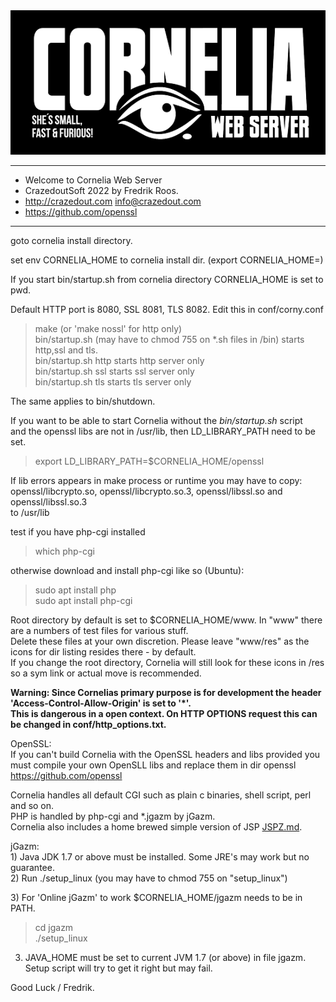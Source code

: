
<div >
<a href="https://github.com/othneildrew/Best-README-Template">
    <img src="www/corn2.png" alt="Logo" width="600" >
  </a>
 
</div>

******************************************************
*  Welcome to Cornelia Web Server                    
*  CrazedoutSoft 2022 by Fredrik Roos.           
*  http://crazedout.com info@crazedout.com   
*  https://github.com/openssl                      
******************************************************

goto cornelia install directory.<br/>

set env CORNELIA_HOME to cornelia install dir.
(export CORNELIA_HOME=<path to cornelia>)

If you start bin/startup.sh from cornelia directory CORNELIA_HOME is set to pwd.

Default HTTP port is 8080, SSL 8081, TLS 8082. Edit this in conf/corny.conf

>make (or 'make nossl' for http only)<br/>
>bin/startup.sh (may have to chmod 755 on *.sh files in /bin) starts http,ssl and tls.<br/>
>bin/startup.sh http starts http server only<br/>
>bin/startup.sh ssl starts ssl server only<br/>
>bin/startup.sh tls starts tls server only<br/>

The same applies to bin/shutdown.<p/>

If you want to be able to start Cornelia without the <i>bin/startup.sh</i> script<br/>
and the openssl libs are not in /usr/lib, then LD_LIBRARY_PATH need to be set.<p/>

>export LD_LIBRARY_PATH=$CORNELIA_HOME/openssl<p/>

If lib errors appears in make process or runtime you may have to copy: <br/>
 openssl/libcrypto.so, openssl/libcrypto.so.3, openssl/libssl.so and openssl/libssl.so.3 <br/>
to /usr/lib<br/>

test if you have php-cgi installed<br/>
>which php-cgi
<p/>
otherwise download and install php-cgi like so (Ubuntu):<br/>

>sudo apt install php<br/>
>sudo apt install php-cgi<p/>

Root directory by default is set to $CORNELIA_HOME/www. In "www" there are a numbers of test files for various stuff.</br>
Delete these files at your own discretion. Please leave "www/res" as the icons for dir listing resides there - by default.<br/> 
If you change the root directory, Cornelia will still look for these icons in /res so a sym link or actual move is recommended.<p/>
<p/>

<b>Warning: Since Cornelias primary purpose is for development the header 'Access-Control-Allow-Origin' is set to '*'.<br>
This is dangerous in a open context. On HTTP OPTIONS request this can be changed in conf/http_options.txt.</b><p>

OpenSSL:<br/>
If you can't build Cornelia with the OpenSSL headers and libs provided you <br/>
must compile your own OpenSLL libs and replace them in dir openssl<br/>
https://github.com/openssl
<br/>
<p>
Cornelia handles all default CGI such as plain c binaries, shell script, perl and so on.<br/>
PHP is handled by php-cgi and *.jgazm by jGazm.<br>
Cornelia also includes a home brewed simple version of JSP <a href="JSPZ.md">JSPZ.md</a>.
<p/>
<p/>
jGazm:<br/>
 1) Java JDK 1.7 or above must be installed. Some JRE's may work but no guarantee.<br/>
 2) Run ./setup_linux (you may have to chmod 755 on "setup_linux")<p/>
 3) For 'Online jGazm' to work $CORNELIA_HOME/jgazm needs to be in PATH.<p/>

>cd jgazm<br/>
>./setup_linux</p>

 3) JAVA_HOME must be set to current JVM 1.7 (or above) in file jgazm. Setup script will try to get it right but may fail.<p/>


 Good Luck / Fredrik. 
